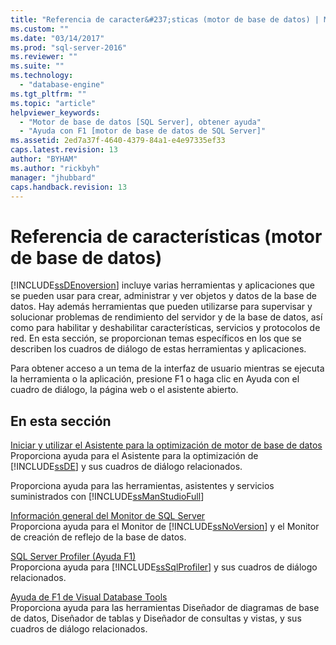 ```yaml
---
title: "Referencia de caracter&#237;sticas (motor de base de datos) | Microsoft Docs"
ms.custom: ""
ms.date: "03/14/2017"
ms.prod: "sql-server-2016"
ms.reviewer: ""
ms.suite: ""
ms.technology: 
  - "database-engine"
ms.tgt_pltfrm: ""
ms.topic: "article"
helpviewer_keywords: 
  - "Motor de base de datos [SQL Server], obtener ayuda"
  - "Ayuda con F1 [motor de base de datos de SQL Server]"
ms.assetid: 2ed7a37f-4640-4379-84a1-e4e97335ef33
caps.latest.revision: 13
author: "BYHAM"
ms.author: "rickbyh"
manager: "jhubbard"
caps.handback.revision: 13
---
```

# Referencia de caracter&#237;sticas (motor de base de datos)
  [!INCLUDE[ssDEnoversion](../includes/ssdenoversion-md.md)] incluye varias herramientas y aplicaciones que se pueden usar para crear, administrar y ver objetos y datos de la base de datos. Hay además herramientas que pueden utilizarse para supervisar y solucionar problemas de rendimiento del servidor y de la base de datos, así como para habilitar y deshabilitar características, servicios y protocolos de red. En esta sección, se proporcionan temas específicos en los que se describen los cuadros de diálogo de estas herramientas y aplicaciones.  
  
 Para obtener acceso a un tema de la interfaz de usuario mientras se ejecuta la herramienta o la aplicación, presione F1 o haga clic en Ayuda con el cuadro de diálogo, la página web o el asistente abierto.  
  
## En esta sección  
 [Iniciar y utilizar el Asistente para la optimización de motor de base de datos](../relational-databases/performance/start-and-use-the-database-engine-tuning-advisor.md)  
 Proporciona ayuda para el Asistente para la optimización de [!INCLUDE[ssDE](../includes/ssde-md.md)] y sus cuadros de diálogo relacionados.  
  
 Proporciona ayuda para las herramientas, asistentes y servicios suministrados con [!INCLUDE[ssManStudioFull](../includes/ssmanstudiofull-md.md)]  
  
 [Información general del Monitor de SQL Server](../database-engine/configure-windows/sql-server-monitor-overview.md)  
 Proporciona ayuda para el Monitor de [!INCLUDE[ssNoVersion](../includes/ssnoversion-md.md)] y el Monitor de creación de reflejo de la base de datos.  
  
 [SQL Server Profiler (Ayuda F1)](../tools/sql-server-profiler/sql-server-profiler-ayuda-f1.md)  
 Proporciona ayuda para [!INCLUDE[ssSqlProfiler](../includes/sssqlprofiler-md.md)] y sus cuadros de diálogo relacionados.  
  
 [Ayuda de F1 de Visual Database Tools](../ssms/visual-db-tools/visual-database-tools-f1-help.md)  
 Proporciona ayuda para las herramientas Diseñador de diagramas de base de datos, Diseñador de tablas y Diseñador de consultas y vistas, y sus cuadros de diálogo relacionados.  
  
  